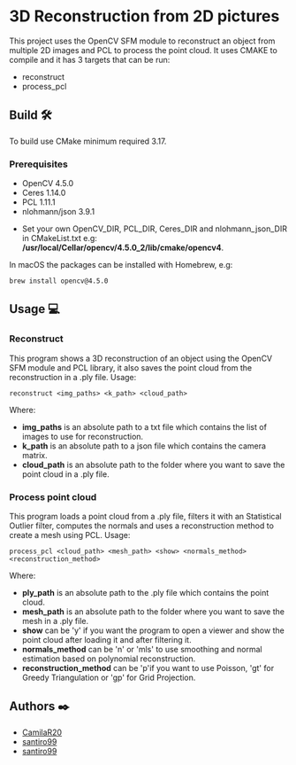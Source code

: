 # 3D Reconstruction from 2D pictures

This project uses the OpenCV SFM module to reconstruct an object from multiple 2D images and PCL to process the point cloud. It uses CMAKE to compile and it has 3 targets that can be run:
  - reconstruct
  - process_pcl
  
## Build 🛠️
To build use CMake minimum required 3.17.

### Prerequisites 
  - OpenCV 4.5.0 
  - Ceres 1.14.0
  - PCL 1.11.1
  - nlohmann/json 3.9.1
  
* Set your own OpenCV_DIR, PCL_DIR, Ceres_DIR and nlohmann_json_DIR in CMakeList.txt e.g: **/usr/local/Cellar/opencv/4.5.0_2/lib/cmake/opencv4**.

In macOS the packages can be installed with Homebrew, e.g: 
```
brew install opencv@4.5.0
```

## Usage 💻 
### Reconstruct
This program shows a 3D reconstruction of an object using the OpenCV SFM module and PCL library, it also saves the point cloud from the reconstruction in a .ply file.
Usage:
```
reconstruct <img_paths> <k_path> <cloud_path>
```
Where:
  - **img_paths** is an absolute path to a txt file which contains the list of images to use for reconstruction.
  - **k_path** is an absolute path to a json file which contains the camera matrix.
  - **cloud_path** is an absolute path to the folder where you want to save the point cloud in a .ply file.
  
### Process point cloud
This program loads a point cloud from a .ply file, filters it with an Statistical Outlier filter, computes the normals and uses a reconstruction method to create a mesh using PCL.
Usage:
```
process_pcl <cloud_path> <mesh_path> <show> <normals_method> <reconstruction_method>
```
Where:
  - **ply_path** is an absolute path to the .ply file which contains the point cloud.
  - **mesh_path** is an absolute path to the folder where you want to save the mesh in a .ply file.
  - **show** can be 'y' if you want the program to open a viewer and show the point cloud after loading it and after filtering it.
  - **normals_method** can be 'n' or 'mls' to use smoothing and normal estimation based on polynomial reconstruction.
  - **reconstruction_method** can be 'p'if you want to use Poisson, 'gt' for Greedy Triangulation or 'gp' for Grid Projection.
  

## Authors ✒️
* [CamilaR20](https://github.com/CamilaR20)
* [santiro99](https://github.com/santiro99)
* [santiro99](https://github.com/elianaromero)
